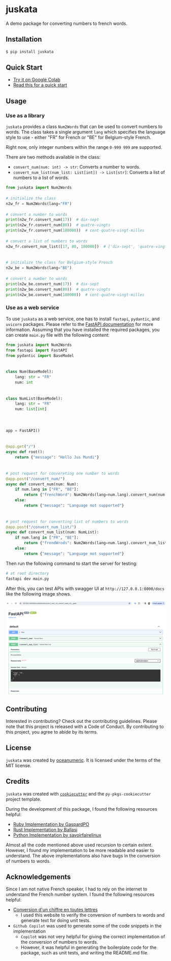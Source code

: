 # juskata

A demo package for converting numbers to french words.

## Installation

```bash
$ pip install juskata
```

## Quick Start

- [Try it on Google Colab](https://colab.research.google.com/drive/1cLhNob3VcbfQY_1QagrbwF-SG-F-Ry9B?usp=sharing)
- [Read this for a quick start](https://juskata.readthedocs.io/en/latest/example.html)

## Usage

### Use as a library

`juskata` provides a class `Num2Words` that can be used to convert numbers to words. The class takes a single argument `lang` which specifies the language style to use - either "FR" for French or "BE" for Belgium-style French.

Right now, only integer numbers within the range `0-999 999` are supported.

There are two methods available in the class:

- `convert_num(num: int) -> str`: Converts a number to words.
- `convert_num_list(num_list: List[int]) -> List[str]`: Converts a list of numbers to a list of words.

```python
from juskata import Num2Words

# initialize the class
n2w_fr = Num2Words(lang="FR")

# convert a number to words
print(n2w_fr.convert_num(17))  # dix-sept
print(n2w_fr.convert_num(80))  # quatre-vingts
print(n2w_fr.convert_num(180000))  # cent-quatre-vingt-milles

# convert a list of numbers to words
n2w_fr.convert_num_list([17, 80, 180000])  # ['dix-sept', 'quatre-vingts' 'cent-quatre-vingt-milles']


# initialize the class for Belgium-style French
n2w_be = Num2Words(lang="BE")

# convert a number to words
print(n2w_be.convert_num(17))  # dix-sept
print(n2w_be.convert_num(80))  # quatre-vingts
print(n2w_be.convert_num(180000))  # cent-quatre-vingt-milles
```

### Use as a web service

To use `juskata` as a web service, one has to install `fastapi`, `pydantic`, and `uvicorn` packages. Please refer to the [FastAPI documentation](https://fastapi.tiangolo.com/) for more information. Assuming that you have installed the required packages, you can create `main.py` file with the following content:

```python
from juskata import Num2Words
from fastapi import FastAPI
from pydantic import BaseModel


class Num(BaseModel):
    lang: str = "FR"
    num: int
    

class NumList(BaseModel):
    lang: str = "FR"
    num: list[int]
    
    

app = FastAPI()


@app.get("/")
async def root():
    return {"message": "Hello Jus Mundi"}


# post request for convereting one number to words
@app.post("/convert_num/")
async def convert_num(num: Num):
    if num.lang in ["FR", "BE"]:
        return {"frenchWord": Num2Words(lang=num.lang).convert_num(num.num)}
    else:
        return {"message": "Language not supported"}
    

# post request for converting list of numbers to words
@app.post("/convert_num_list/")
async def convert_num_list(num: NumList):
    if num.lang in ["FR", "BE"]:
        return {"frendWrods": Num2Words(lang=num.lang).convert_num_list(num.num)}
    else:
        return {"message": "Language not supported"}
```

Then run the following command to start the server for testing:

```bash
# at root directory
fastapi dev main.py
```

After this, you can test APIs with swagger UI at `http://127.0.0.1:8000/docs` like the following image shows.

![Swagger UI for juskata](https://github.com/oceanumeric/juskata/blob/main/docs/images/fast-api-test.png?raw=true)

## Contributing

Interested in contributing? Check out the contributing guidelines. Please note that this project is released with a Code of Conduct. By contributing to this project, you agree to abide by its terms.

## License

`juskata` was created by [oceanumeric](https://github.com/oceanumeric). It is licensed under the terms of the MIT license.

## Credits

`juskata` was created with [`cookiecutter`](https://cookiecutter.readthedocs.io/en/latest/) and the `py-pkgs-cookiecutter` project template.

During the development of this package, I found the following resources helpful:

- [Ruby Implementation by GaspardPO](https://github.com/GaspardPO/kata-number-to-french-converter)
- [Rust Implementation by Ballasi](https://github.com/Ballasi/num2words/blob/master/src/lang/fr.rs)
- [Python Implementation by savoirfairelinux](https://github.com/savoirfairelinux/num2words/blob/5e6fa94866eef0ea5b5df6843699c64379d02c81/num2words/lang_FR.py)

Almost all the code mentioned above used recursion to certain extent. However, I found
my implementation to be more readable and easier to understand. The above implementations
also have bugs in the conversion of numbers to words.


## Acknowledgements

Since I am not native French speaker, I had to rely on the internet to understand the French number system. I found the following resources helpful:

- [Conversion d'un chiffre en toutes lettres](https://www.heartandcoeur.com/convert/convert_chiffre_lettre.php)
    - I used this website to verify the conversion of numbers to words and generate text for doing unit tests.
- `Github Copilot` was used to generate some of the code snippets in the implementation
    - `Copilot` was not very helpful for giving the correct implementation of the conversion of numbers to words.
    - However, it was helpful in generating the boilerplate code for the package, such as unit tests, and writing the README.md file.
